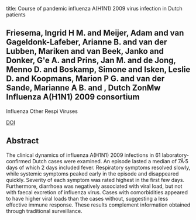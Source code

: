 title: Course of pandemic influenza A(H1N1) 2009 virus infection in Dutch patients

## Friesema, Ingrid H M. and Meijer, Adam and van Gageldonk-Lafeber, Arianne B. and van der Lubben, Mariken and van Beek, Janko and Donker, G'e A. and Prins, Jan M. and de Jong, Menno D. and Boskamp, Simone and Isken, Leslie D. and Koopmans, Marion P G. and van der Sande, Marianne A B. and , Dutch ZonMw Influenza A(H1N1) 2009 consortium
Influenza Other Respi Viruses

<a href="https://doi.org/10.1111/j.1750-2659.2012.00347.x">DOI</a>

## Abstract
The clinical dynamics of influenza A(H1N1) 2009 infections in 61 laboratory-confirmed Dutch cases were examined. An episode lasted a median of 7Â·5 days of which 2 days included fever. Respiratory symptoms resolved slowly, while systemic symptoms peaked early in the episode and disappeared quickly. Severity of each symptom was rated highest in the first few days. Furthermore, diarrhoea was negatively associated with viral load, but not with faecal excretion of influenza virus. Cases with comorbidities appeared to have higher viral loads than the cases without, suggesting a less effective immune response. These results complement information obtained through traditional surveillance.


